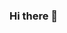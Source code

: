 ### Hi there 👋
<!-- 
[![Anurag's GitHub stats](https://github-readme-stats.vercel.app/api?username=nurzzzone)](https://github.com/anuraghazra/github-readme-stats) -->

